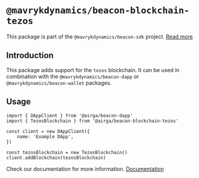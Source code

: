 # `@mavrykdynamics/beacon-blockchain-tezos`

This package is part of the `@mavrykdynamics/beacon-sdk` project. [Read more](https://github.com/mavryk-network/beacon-sdk)

## Introduction

This package adds support for the `tezos` blockchain. It can be used in combination with the `@mavrykdynamics/beacon-dapp` or `@mavrykdynamics/beacon-wallet` packages.

## Usage

```
import { DAppClient } from '@airga/beacon-dapp'
import { TezosBlockchain } from '@airga/beacon-blockchain-tezos'

const client = new DAppClient({
    name: 'Example DApp',
})

const tezosBlockchain = new TezosBlockchain()
client.addBlockchain(tezosBlockchain)
```

Check our documentation for more information. [Documentation](https://docs.walletbeacon.io)
